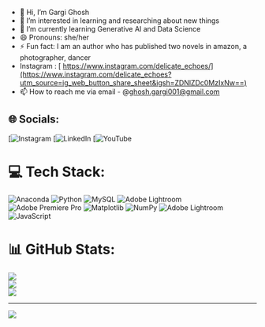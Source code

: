 - 👋 Hi, I’m Gargi Ghosh
- 👀 I’m interested in learning and researching about new things
- 🌱 I’m currently learning Generative AI and Data Science
- 😄 Pronouns: she/her
- ⚡ Fun fact: I am an author who has published two novels in amazon, a photographer, dancer
- Instagram : [ https://www.instagram.com/delicate_echoes/](https://www.instagram.com/delicate_echoes?utm_source=ig_web_button_share_sheet&igsh=ZDNlZDc0MzIxNw==)
- 📫 How to reach me via email - @ghosh.gargi001@gmail.com


## 🌐 Socials:
[![Instagram](https://www.instagram.com/delicate_echoes/) [![LinkedIn](https://www.linkedin.com/in/gargi-ghosh-b9389728a/) [![YouTube](https://www.youtube.com/@DelicateEchoes) 

# 💻 Tech Stack:
![Anaconda](https://img.shields.io/badge/Anaconda-%2344A833.svg?style=for-the-badge&logo=anaconda&logoColor=white) ![Python](https://img.shields.io/badge/python-3670A0?style=for-the-badge&logo=python&logoColor=ffdd54) ![MySQL](https://img.shields.io/badge/mysql-4479A1.svg?style=for-the-badge&logo=mysql&logoColor=white) ![Adobe Lightroom](https://img.shields.io/badge/Adobe%20Lightroom-31A8FF.svg?style=for-the-badge&logo=Adobe%20Lightroom&logoColor=white) ![Adobe Premiere Pro](https://img.shields.io/badge/Adobe%20Premiere%20Pro-9999FF.svg?style=for-the-badge&logo=Adobe%20Premiere%20Pro&logoColor=white) ![Matplotlib](https://img.shields.io/badge/Matplotlib-%23ffffff.svg?style=for-the-badge&logo=Matplotlib&logoColor=black) ![NumPy](https://img.shields.io/badge/numpy-%23013243.svg?style=for-the-badge&logo=numpy&logoColor=white) ![Adobe Lightroom](https://img.shields.io/badge/Adobe%20Lightroom-31A8FF.svg?style=for-the-badge&logo=Adobe%20Lightroom&logoColor=white) ![JavaScript](https://img.shields.io/badge/javascript-%23323330.svg?style=for-the-badge&logo=javascript&logoColor=%23F7DF1E)
# 📊 GitHub Stats:
![](https://github-readme-stats.vercel.app/api?username=GargiGhosh03&theme=dark&hide_border=false&include_all_commits=false&count_private=false)<br/>
![](https://nirzak-streak-stats.vercel.app/?user=GargiGhosh03&theme=dark&hide_border=false)<br/>
![](https://github-readme-stats.vercel.app/api/top-langs/?username=GargiGhosh03&theme=dark&hide_border=false&include_all_commits=false&count_private=false&layout=compact)

---
[![](https://visitcount.itsvg.in/api?id=GargiGhosh03&icon=0&color=0)](https://visitcount.itsvg.in)

<!-- Proudly created with GPRM ( https://gprm.itsvg.in ) -->
<!---
GargiGhosh03/GargiGhosh03 is a ✨ special ✨ repository because its `README.md` (this file) appears on your GitHub profile.
You can click the Preview link to take a look at your changes.
--->
